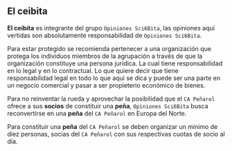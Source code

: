## El ceibita

**El ceibita** es integrante del grupo ```Opiniones Sci6Bita```, las opiniones aquí vertidas son absolutamente responsabilidad de `Opiniones Sci6Bita`.

Para estar protegido se recomienda pertenecer a una organización que protega los individuos miembros de la agrupación a través de que la organización constituye una persona jurídica. La cual tiene responsabilidad en lo legal y en lo contractual. Lo que quiere decir que tiene responsabilidad legal en todo lo que aquí se dica y puede ser una parte en un negocio comercial y pasar a ser propieterio económico de bienes.

Para no reinventar la rueda y aprovechar la posibilidad que el `CA Peñarol` ofrece a sus **socios** de constituir una **peña**, `Opiniones Sci6Bita` busca reconvertirse en una **peña** del `CA Peñarol` en Europa del Norte.

Para constituir una **peña** del `CA Peñarol` se deben organizar un mínimo de diez personas, socias del `CA Peñarol` con sus respectivas cuotas de socio al día.

